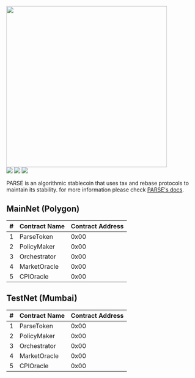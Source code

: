 <br/>
<img src="https://parsefinance.org/parse-logo-vertical.png" width="420" >
<br/>

<img src="https://img.shields.io/badge/coverage-93.3-blue">
<img src="https://img.shields.io/badge/Solidity-0.8.16-green">
<img src="https://img.shields.io/badge/deployed on-Polygon-blueviolet">

<br/>

PARSE is an algorithmic stablecoin that uses tax and rebase protocols to maintain its stability. for more information please check [PARSE's docs](https://docs.parsefinance.org/introduction/parse-stablecoin).



## MainNet (Polygon)
| # 	| Contract Name 	| Contract Address 	    |
|---	|---------------	|------------------	    |
| 1 	| ParseToken    	| 0x00                 	|
| 2 	| PolicyMaker     	| 0x00                 	|
| 3 	| Orchestrator  	| 0x00                 	|
| 4 	| MarketOracle  	| 0x00                 	|
| 5 	| CPIOracle  	    | 0x00                 	|
## TestNet (Mumbai)
| # 	| Contract Name 	| Contract Address 	    |
|---	|---------------	|------------------	    |
| 1 	| ParseToken    	| 0x00                 	|
| 2 	| PolicyMaker     	| 0x00                 	|
| 3 	| Orchestrator  	| 0x00                 	|
| 4 	| MarketOracle  	| 0x00                 	|
| 5 	| CPIOracle  	    | 0x00                 	|


